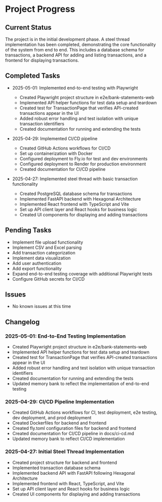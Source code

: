 # Project Progress

## Current Status

The project is in the initial development phase. A steel thread implementation has been completed, demonstrating the core functionality of the system from end to end. This includes a database schema for transactions, a backend API for adding and listing transactions, and a frontend for displaying transactions.

## Completed Tasks

- 2025-05-01: Implemented end-to-end testing with Playwright
  - Created Playwright project structure in e2e/bank-statements-web
  - Implemented API helper functions for test data setup and teardown
  - Created test for TransactionPage that verifies API-created transactions appear in the UI
  - Added robust error handling and test isolation with unique transaction identifiers
  - Created documentation for running and extending the tests

- 2025-04-29: Implemented CI/CD pipeline
  - Created GitHub Actions workflows for CI/CD
  - Set up containerization with Docker
  - Configured deployment to Fly.io for test and dev environments
  - Configured deployment to Render for production environment
  - Created documentation for CI/CD pipeline

- 2025-04-27: Implemented steel thread with basic transaction functionality
  - Created PostgreSQL database schema for transactions
  - Implemented FastAPI backend with Hexagonal Architecture
  - Implemented React frontend with TypeScript and Vite
  - Set up API client layer and React hooks for business logic
  - Created UI components for displaying and adding transactions

## Pending Tasks

- Implement file upload functionality
- Implement CSV and Excel parsing
- Add transaction categorization
- Implement data visualization
- Add user authentication
- Add export functionality
- Expand end-to-end testing coverage with additional Playwright tests
- Configure GitHub secrets for CI/CD

## Issues

- No known issues at this time

## Changelog

### 2025-05-01: End-to-End Testing Implementation

- Created Playwright project structure in e2e/bank-statements-web
- Implemented API helper functions for test data setup and teardown
- Created test for TransactionPage that verifies API-created transactions appear in the UI
- Added robust error handling and test isolation with unique transaction identifiers
- Created documentation for running and extending the tests
- Updated memory bank to reflect the implementation of end-to-end testing

### 2025-04-29: CI/CD Pipeline Implementation

- Created GitHub Actions workflows for CI, test deployment, e2e testing, dev deployment, and prod deployment
- Created Dockerfiles for backend and frontend
- Created fly.toml configuration files for backend and frontend
- Created documentation for CI/CD pipeline in docs/ci-cd.md
- Updated memory bank to reflect CI/CD implementation

### 2025-04-27: Initial Steel Thread Implementation

- Created project structure for backend and frontend
- Implemented transaction database schema
- Implemented backend API with FastAPI following Hexagonal Architecture
- Implemented frontend with React, TypeScript, and Vite
- Set up API client layer and React hooks for business logic
- Created UI components for displaying and adding transactions
